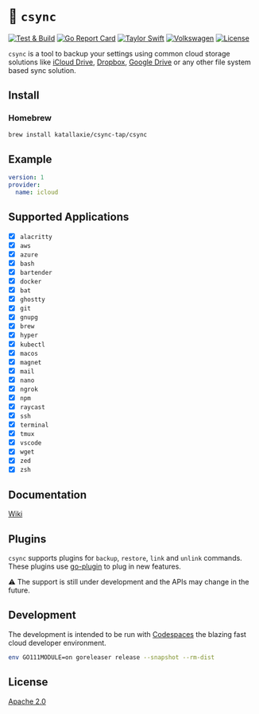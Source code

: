 # :bank: `csync`

[![Test & Build](https://github.com/katallaxie/csync/actions/workflows/main.yml/badge.svg)](https://github.com/katallaxie/csync/actions/workflows/main.yml)
[![Go Report Card](https://goreportcard.com/badge/github.com/katallaxie/csync)](https://goreportcard.com/report/github.com/katallaxie/csync)
[![Taylor Swift](https://img.shields.io/badge/secured%20by-taylor%20swift-brightgreen.svg)](https://twitter.com/SwiftOnSecurity)
[![Volkswagen](https://auchenberg.github.io/volkswagen/volkswargen_ci.svg?v=1)](https://github.com/auchenberg/volkswagen)
[![License](https://img.shields.io/badge/License-Apache%202.0-blue.svg)](https://opensource.org/licenses/Apache-2.0)

`csync` is a tool to backup your settings using common cloud storage solutions like [iCloud Drive](https://www.icloud.com), [Dropbox](https://dropbox.com), [Google Drive](https://www.google.com/intl/de/drive/) or any other file system based sync solution.

## Install

### Homebrew

```bash
brew install katallaxie/csync-tap/csync
```

## Example

```yaml
version: 1
provider:
  name: icloud
```

## Supported Applications

- [x] `alacritty`
- [x] `aws`
- [x] `azure`
- [x] `bash`
- [x] `bartender`
- [x] `docker`
- [x] `bat`
- [x] `ghostty`
- [x] `git`
- [x] `gnupg`
- [x] `brew`
- [x] `hyper`
- [x] `kubectl`
- [x] `macos`
- [x] `magnet`
- [x] `mail`
- [x] `nano`
- [x] `ngrok`
- [x] `npm`
- [x] `raycast`
- [x] `ssh`
- [x] `terminal`
- [x] `tmux`
- [x] `vscode`
- [x] `wget`
- [x] `zed`
- [x] `zsh` 

## Documentation 

[Wiki](https://github.com/katallaxie/csync/wiki)

## Plugins

`csync` supports plugins for `backup`, `restore`, `link` and `unlink` commands. These plugins use [go-plugin](https://github.com/hashicorp/go-plugin) to plug in new features.

:warning: The support is still under development and the APIs may change in the future.

## Development

The development is intended to be run with [Codespaces](https://github.com/features/codespaces) the blazing fast cloud developer environment.

```bash
env GO111MODULE=on goreleaser release --snapshot --rm-dist
```

## License

[Apache 2.0](/LICENSE)
